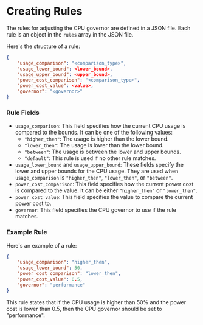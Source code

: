 # Creating Rules

The rules for adjusting the CPU governor are defined in a JSON file. Each rule is an object in the `rules` array in the JSON file.

Here's the structure of a rule:

```json
{
    "usage_comparison": "<comparison_type>",
    "usage_lower_bound": <lower_bound>,
    "usage_upper_bound": <upper_bound>,
    "power_cost_comparison": "<comparison_type>",
    "power_cost_value": <value>,
    "governor": "<governor>"
}
```

### Rule Fields

- `usage_comparison`: This field specifies how the current CPU usage is compared to the bounds. It can be one of the following values:
    - `"higher_then"`: The usage is higher than the lower bound.
    - `"lower_then"`: The usage is lower than the lower bound.
    - `"between"`: The usage is between the lower and upper bounds.
    - `"default"`: This rule is used if no other rule matches.
- `usage_lower_bound` and `usage_upper_bound`: These fields specify the lower and upper bounds for the CPU usage. They are used when `usage_comparison` is `"higher_then"`, `"lower_then"`, or `"between"`.
- `power_cost_comparison`: This field specifies how the current power cost is compared to the value. It can be either `"higher_then"` or `"lower_then"`.
- `power_cost_value`: This field specifies the value to compare the current power cost to.
- `governor`: This field specifies the CPU governor to use if the rule matches.

### Example Rule

Here's an example of a rule:

```json
{
    "usage_comparison": "higher_then",
    "usage_lower_bound": 50,
    "power_cost_comparison": "lower_then",
    "power_cost_value": 0.5,
    "governor": "performance"
}
```

This rule states that if the CPU usage is higher than 50% and the power cost is lower than 0.5, then the CPU governor should be set to "performance".
